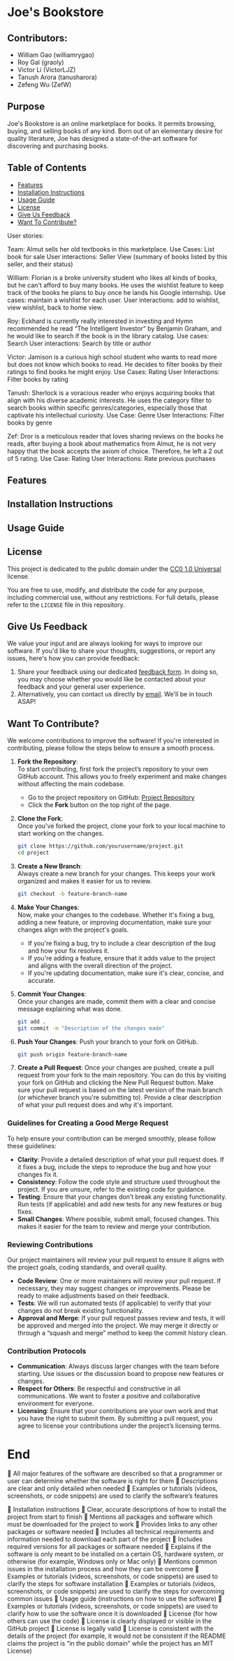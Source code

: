 # Joe's Bookstore
## Contributors:
* William Gao (williamrygao)
* Roy Gal (graoly)
* Victor Li (VictorLJZ)
* Tanush Arora (tanusharora)
* Zefeng Wu (ZefW)

## Purpose
Joe's Bookstore is an online marketplace for books. It permits browsing, buying, and selling books of any kind. Born out
of an elementary desire for quality literature, Joe has designed a state-of-the-art software for discovering and
purchasing books.

## Table of Contents
* [Features](#features)
* [Installation Instructions](#installation-instructions)
* [Usage Guide](#usage-guide)
* [License](#license)
* [Give Us Feedback](#give-us-feedback)
* [Want To Contribute?](#want-to-contribute)

User stories:

Team: Almut sells her old textbooks in this marketplace.
Use Cases: List book for sale
User interactions: Seller View (summary of books listed by this seller, and their status)

William: Florian is a broke university student who likes all kinds of books, but he can't afford to buy many books. He uses the wishlist feature to keep track of the books he plans to buy once he lands his Google internship.
Use cases: maintain a wishlist for each user.
User interactions: add to wishlist, view wishlist, back to home view.

Roy: Eckhard is currently really interested in investing and Hymn recommended he read “The Intelligent Investor” by Benjamin Graham,          and he would like to search if the book is in the library catalog.
Use cases: Search
User interactions: Search by title or author

Victor: Jamison is a curious high school student who wants to read more but does not know which books to read. He decides to filter              books by their ratings to find books he might enjoy.
Use Cases: Rating
User Interactions: Filter books by rating

Tanush: Sherlock is a voracious reader who enjoys acquiring books that align with his diverse academic interests. He uses the category              filter to search books within specific genres/categories, especially those that captivate his intellectual curiosity.
Use Case: Genre
User Interactions: Filter books by genre

Zef: Dror is a meticulous reader that loves sharing reviews on the books he reads, after buying a book about mathematics from Almut,          he is not very happy that the book accepts the axiom of choice. Therefore, he left a 2 out of 5 rating.
Use Case: Rating
User Interactions: Rate previous purchases

## Features

## Installation Instructions

## Usage Guide

## License

This project is dedicated to the public domain under the [CC0 1.0 Universal](https://creativecommons.org/publicdomain/zero/1.0/) license. 

You are free to use, modify, and distribute the code for any purpose, including commercial use, without any restrictions. For full details, please refer to the `LICENSE` file in this repository.

## Give Us Feedback
We value your input and are always looking for ways to improve our software. If you'd like to share your thoughts,
suggestions, or report any issues, here's how you can provide feedback:
1. Share your feedback using our dedicated [feedback form](https://docs.google.com/forms/d/e/1FAIpQLSdMBz0mUjYl57bAOSNlAt0em3yHeEJynOQUuhzR0vUzXEaiwA/viewform?usp=sf_link).
In doing so, you may choose whether you would like be contacted about your feedback and your general user experience. 
2. Alternatively, you can contact us directly by [email](mailto:williamry.gao@mail.utoronto.ca). We'll be in touch ASAP!

## Want To Contribute?
We welcome contributions to improve the software! If you're interested in contributing, please follow the steps below to ensure a smooth process.
1. **Fork the Repository**:  
   To start contributing, first fork the project’s repository to your own GitHub account. This allows you to freely experiment and make changes without affecting the main codebase.

    - Go to the project repository on GitHub: [Project Repository](https://github.com/williamrygao/CSC207-Project)
    - Click the **Fork** button on the top right of the page.

2. **Clone the Fork**:  
   Once you've forked the project, clone your fork to your local machine to start working on the changes.

   ```bash
   git clone https://github.com/yourusername/project.git
   cd project

3. **Create a New Branch**:  
   Always create a new branch for your changes. This keeps your work organized and makes it easier for us to review.

   ```bash
   git checkout -b feature-branch-name
4. **Make Your Changes**:  
   Now, make your changes to the codebase. Whether it's fixing a bug, adding a new feature, or improving documentation, make sure your changes align with the project's goals.

    - If you're fixing a bug, try to include a clear description of the bug and how your fix resolves it.
    - If you're adding a feature, ensure that it adds value to the project and aligns with the overall direction of the project.
    - If you're updating documentation, make sure it's clear, concise, and accurate.
5. **Commit Your Changes**:  
   Once your changes are made, commit them with a clear and concise message explaining what was done.

   ```bash
   git add .
   git commit -m "Description of the changes made"
6. **Push Your Changes**:
   Push your branch to your fork on GitHub.
   ```bash
   git push origin feature-branch-name
7. **Create a Pull Request**:
   Once your changes are pushed, create a pull request from your fork to the main repository. You can do this by visiting your fork on GitHub and clicking the New Pull Request button. 
   Make sure your pull request is based on the latest version of the main branch (or whichever branch you're submitting to).
   Provide a clear description of what your pull request does and why it's important.
### Guidelines for Creating a Good Merge Request

To help ensure your contribution can be merged smoothly, please follow these guidelines:

- **Clarity**: Provide a detailed description of what your pull request does. If it fixes a bug, include the steps to reproduce the bug and how your changes fix it.
- **Consistency**: Follow the code style and structure used throughout the project. If you are unsure, refer to the existing code for guidance.
- **Testing**: Ensure that your changes don’t break any existing functionality. Run tests (if applicable) and add new tests for any new features or bug fixes.
- **Small Changes**: Where possible, submit small, focused changes. This makes it easier for the team to review and merge your contribution.

### Reviewing Contributions

Our project maintainers will review your pull request to ensure it aligns with the project goals, coding standards, and overall quality.

- **Code Review**: One or more maintainers will review your pull request. If necessary, they may suggest changes or improvements. Please be ready to make adjustments based on their feedback.
- **Tests**: We will run automated tests (if applicable) to verify that your changes do not break existing functionality.
- **Approval and Merge**: If your pull request passes review and tests, it will be approved and merged into the project. We may merge it directly or through a “squash and merge” method to keep the commit history clean.

### Contribution Protocols

- **Communication**: Always discuss larger changes with the team before starting. Use issues or the discussion board to propose new features or changes.
- **Respect for Others**: Be respectful and constructive in all communications. We want to foster a positive and collaborative environment for everyone.
- **Licensing**: Ensure that your contributions are your own work and that you have the right to submit them. By submitting a pull request, you agree to license your contributions under the project’s licensing terms.



# End

 All major features of the software are described so that a programmer or
user can determine whether the software is right for them
 Descriptions are clear and only detailed when needed
 Examples or tutorials (videos, screenshots, or code snippets) are used to
clarify the software’s features

 Installation instructions
 Clear, accurate descriptions of how to install the project from start to finish
 Mentions all packages and software which must be downloaded for the
project to work
 Provides links to any other packages or software needed
 Includes all technical requirements and information needed to download
each part of the project
 Includes required versions for all packages or software needed
 Explains if the software is only meant to be installed on a certain OS,
hardware system, or otherwise (for example, Windows only or Mac only)
 Mentions common issues in the installation process and how they can be
overcome
 Examples or tutorials (videos, screenshots, or code snippets) are used to
clarify the steps for software installation
 Examples or tutorials (videos, screenshots, or code snippets) are used to
clarify the steps for overcoming common issues
 Usage guide (instructions on how to use the software)
 Examples or tutorials (videos, screenshots, or code snippets) are used to
clarify how to use the software once it is downloaded
 License (for how others can use the code)
 License is clearly displayed or visible in the GitHub project
 License is legally valid
 License is consistent with the details of the project (for example, it would not
be consistent if the README claims the project is “in the public domain”
while the project has an MIT License)
